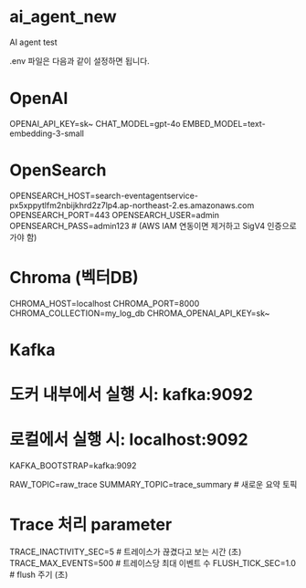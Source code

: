 # ai_agent_new
AI agent test

.env 파일은 다음과 같이 설정하면 됩니다.
# OpenAI
OPENAI_API_KEY=sk~
CHAT_MODEL=gpt-4o
EMBED_MODEL=text-embedding-3-small

# OpenSearch
OPENSEARCH_HOST=search-eventagentservice-px5xppytlfm2nbijkhrd2z7lp4.ap-northeast-2.es.amazonaws.com
OPENSEARCH_PORT=443
OPENSEARCH_USER=admin
OPENSEARCH_PASS=admin123  # (AWS IAM 연동이면 제거하고 SigV4 인증으로 가야 함)

# Chroma (벡터DB)
CHROMA_HOST=localhost
CHROMA_PORT=8000
CHROMA_COLLECTION=my_log_db
CHROMA_OPENAI_API_KEY=sk~

# Kafka
# 도커 내부에서 실행 시: kafka:9092
# 로컬에서 실행 시: localhost:9092
KAFKA_BOOTSTRAP=kafka:9092

RAW_TOPIC=raw_trace
SUMMARY_TOPIC=trace_summary   # 새로운 요약 토픽

# Trace 처리 parameter
TRACE_INACTIVITY_SEC=5        # 트레이스가 끊겼다고 보는 시간 (초)
TRACE_MAX_EVENTS=500          # 트레이스당 최대 이벤트 수
FLUSH_TICK_SEC=1.0            # flush 주기 (초)
